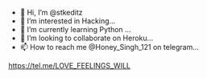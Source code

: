 - 👋 Hi, I’m @stkeditz
- 👀 I’m interested in Hacking...
- 🌱 I’m currently learning Python ...
- 💞️ I’m looking to collaborate on Heroku...
- 📫 How to reach me @Honey_Singh_121 on telegram...

<!---
stkeditz/stkeditz is a ✨ special ✨ repository because its `README.md` (this file) appears on your GitHub profile.
You can click the Preview link to take a look at your changes.
--->

https://tel.me/LOVE_FEELINGS_WILL
